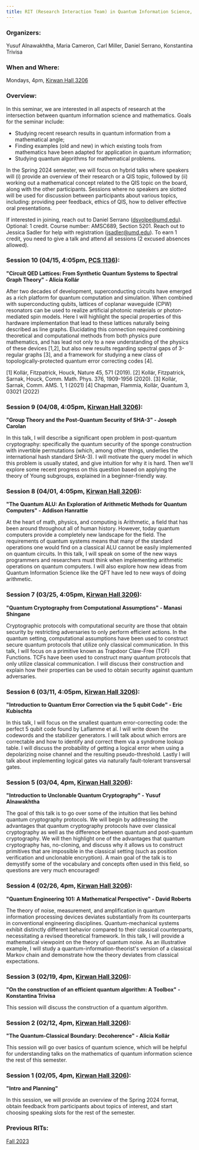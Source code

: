 ```yaml
---
title: RIT (Research Interaction Team) in Quantum Information Science, Spring 2024
---
```

### Organizers:
Yusuf Alnawakhtha, Maria Cameron, Carl Miller, Daniel Serrano, Konstantina Trivisa

### When and Where:
Mondays, 4pm, [Kirwan Hall 3206](https://maps.app.goo.gl/UwXzPyRfxHAD5ajaA)

### Overview:
In this seminar, we are interested in all aspects of research at the intersection between quantum information science and mathematics.  Goals for the seminar include:
- Studying recent research results in quantum information from a mathematical angle;
- Finding examples (old and new) in which existing tools from mathematics have been adapted for application in quantum information;
- Studying quantum algorithms for mathematical problems.

In the Spring 2024 semester, we will focus on hybrid talks where speakers will (i) provide an overview of their research or a QIS topic, followed by (ii) working out a mathematical concept related to the QIS topic on the board, along with the other participants. Sessions where no speakers are slotted will be used for discussion between participants about various topics, including: providing peer feedback, ethics of QIS, how to deliver effective oral presentations.

If interested in joining, reach out to Daniel Serrano (dsvolpe@umd.edu).
Optional: 1 credit. Course number: AMSC689, Section 5201. Reach out to Jessica Sadler for help with registration (jsadler@umd.edu). To earn 1 credit, you need to give a talk and attend all sessions (2 excused absences allowed).

### Session 10 (04/15, 4:05pm, [PCS 1136](https://maps.app.goo.gl/hQi4ZMxHCuvXroSb6)):
__"Circuit QED Lattices: From Synthetic Quantum Systems to Spectral Graph Theory" - Alicia Kollár__

After two decades of development, superconducting circuits have emerged as a rich platform for quantum computation and simulation. When combined with superconducting qubits, lattices of coplanar waveguide (CPW) resonators can be used to realize artificial photonic materials or photon-mediated spin models. Here I will highlight the special properties of this hardware implementation that lead to these lattices naturally being described as line graphs. Elucidating this connection required combining theoretical and computational methods from both physics pure mathematics, and has lead not only to a new understanding of the physics of these devices \[1,2], but also new results regarding spectral gaps of 3-regular graphs \[3], and a framework for studying a new class of topologically-protected quantum error correcting codes \[4].

\[1] Kollár, Fitzpatrick, Houck, Nature 45, 571 (2019).
\[2] Kollár, Fitzpatrick, Sarnak, Houck, Comm. Math. Phys. 376, 1909-1956 (2020).
\[3] Kollár, Sarnak, Comm. AMS. 1, 1 (2021)
\[4] Chapman, Flammia, Kollár, Quantum 3, 03021 (2022)

### Session 9 (04/08, 4:05pm, [Kirwan Hall 3206](https://maps.app.goo.gl/UwXzPyRfxHAD5ajaA)):
__"Group Theory and the Post-Quantum Security of SHA-3" - Joseph Carolan__

In this talk, I will describe a significant open problem in post-quantum cryptography: specifically the quantum security of the sponge construction with invertible permutations (which, among other things, underlies the international hash standard SHA-3). I will motivate the query model in which this problem is usually stated, and give intuition for why it is hard. Then we'll explore some recent progress on this question based on applying the theory of Young subgroups, explained in a beginner-friendly way.

### Session 8 (04/01, 4:05pm, [Kirwan Hall 3206](https://maps.app.goo.gl/UwXzPyRfxHAD5ajaA)):
__"The Quantum ALU: An Exploration of Arithmetic Methods for Quantum Computers" - Addison Hanrattie__

At the heart of math, physics, and computing is Arithmetic, a field that has been around throughout all of human history. However, today quantum computers provide a completely new landscape for the field. The requirements of quantum systems means that many of the standard operations one would find on a classical ALU cannot be easily implemented on quantum circuits. In this talk, I will speak on some of the new ways programmers and researchers must think when implementing arithmetic operations on quantum computers. I will also explore how new ideas from Quantum Information Science like the QFT have led to new ways of doing arithmetic. 

### Session 7 (03/25, 4:05pm, [Kirwan Hall 3206](https://maps.app.goo.gl/UwXzPyRfxHAD5ajaA)):
__"Quantum Cryptography from Computational Assumptions" - Manasi Shingane__

Cryptographic protocols with computational security are those that obtain security by restricting adversaries to only perform efficient actions. In the quantum setting, computational assumptions have been used to construct secure quantum protocols that utilize only classical communication. In this talk, I will focus on a primitive known as Trapdoor Claw-Free (TCF) Functions. TCFs have been used to construct many quantum protocols that only utilize classical communication. I will discuss their construction and explain how their properties can be used to obtain security against quantum adversaries.

### Session 6 (03/11, 4:05pm, [Kirwan Hall 3206](https://maps.app.goo.gl/UwXzPyRfxHAD5ajaA)):
__"Introduction to Quantum Error Correction via the 5 qubit Code" - Eric Kubischta__

In this talk, I will focus on the smallest quantum error-correcting code: the perfect 5 qubit code found by Laflamme et al. I will write down the codewords and the stabilizer generators. I will talk about which errors are correctable and how to identify and correct them via a syndrome lookup table. I will discuss the probability of getting a logical error when using a depolarizing noise channel and the resulting pseudo-threshold. Lastly I will talk about implementing logical gates via naturally fault-tolerant transversal gates.

### Session 5 (03/04, 4pm, [Kirwan Hall 3206](https://maps.app.goo.gl/UwXzPyRfxHAD5ajaA)):
__"Introduction to Unclonable Quantum Cryptography" - Yusuf Alnawakhtha__

The goal of this talk is to go over some of the intuition that lies behind quantum cryptography protocols. We will begin by addressing the advantages that quantum cryptography protocols have over classical cryptography as well as the difference between quantum and post-quantum cryptography. We will then highlight one of the advantages that quantum cryptography has, no-cloning, and discuss why it allows us to construct primitives that are impossible in the classical setting (such as position verification and unclonable encryption). A main goal of the talk is to demystify some of the vocabulary and concepts often used in this field, so questions are very much encouraged!

### Session 4 (02/26, 4pm, [Kirwan Hall 3206](https://maps.app.goo.gl/UwXzPyRfxHAD5ajaA)):
__"Quantum Engineering 101: A Mathematical Perspective" - David Roberts__

The theory of noise, measurement, and amplification in quantum information processing devices deviates substantially from its counterparts in conventional engineering disciplines. Quantum-mechanical systems exhibit distinctly different behavior compared to their classical counterparts, necessitating a revised theoretical framework. In this talk, I will provide a mathematical viewpoint on the theory of quantum noise. As an illustrative example, I will study a quantum-information-theorist's version of a classical Markov chain and demonstrate how the theory deviates from classical expectations.

### Session 3 (02/19, 4pm, [Kirwan Hall 3206](https://maps.app.goo.gl/UwXzPyRfxHAD5ajaA)):
__"On the construction of an efficient quantum algorithm: A Toolbox" - Konstantina Trivisa__

This session will discuss the construction of a quantum algorithm.

### Session 2 (02/12, 4pm, [Kirwan Hall 3206](https://maps.app.goo.gl/UwXzPyRfxHAD5ajaA)):
__"The Quantum-Classical Boundary: Decoherence" - Alicia Kollár__

This session will go over basics of quantum science, which will be helpful for understanding talks on the mathematics of quantum information science the rest of this semester.

### Session 1 (02/05, 4pm, [Kirwan Hall 3206](https://maps.app.goo.gl/UwXzPyRfxHAD5ajaA)):
__"Intro and Planning"__

In this session, we will provide an overview of the Spring 2024 format, obtain feedback from participants about topics of interest, and start choosing speaking slots for the rest of the semester.

### Previous RITs:
[Fall 2023](/rit_fall2023)